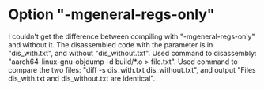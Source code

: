 # Option "-mgeneral-regs-only"

I couldn't get the difference between compiling with "-mgeneral-regs-only" and without it.
The disassembled code with the parameter is in "dis_with.txt", and without "dis_without.txt".
Used command to disassembly: "aarch64-linux-gnu-objdump -d build/*.o > file.txt".
Used command to compare the two files: "diff -s dis_with.txt dis_without.txt", and output "Files dis_with.txt and dis_without.txt are identical".
